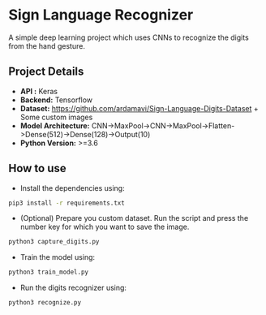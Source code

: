# Sign Language Recognizer

A simple deep learning project which uses CNNs to recognize the digits from the hand gesture.

## Project Details

* **API :** Keras
* **Backend:** Tensorflow
* **Dataset:** https://github.com/ardamavi/Sign-Language-Digits-Dataset + Some custom images
* **Model Architecture:** CNN->MaxPool->CNN->MaxPool->Flatten->Dense(512)->Dense(128)->Output(10)
* **Python Version:** >=3.6

## How to use

* Install the dependencies using:
```bash
pip3 install -r requirements.txt
```
* (Optional) Prepare you custom dataset. Run the script and press the number key for which you want to save the image.
```bash
python3 capture_digits.py
```
* Train the model using:
```bash
python3 train_model.py
```
* Run the digits recognizer using:
```bash
python3 recognize.py
```
